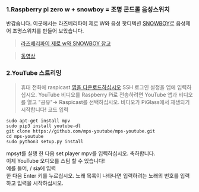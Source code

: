 ### 1.Raspberry pi zero w + snowboy = 조명 콘드롤 음성스위치
반갑습니다.
이곳에서는 라즈베리파이 제로 W와 음성 핫디텍션 [SNOWBOY](https://snowboy.kitt.ai/)로 음성제어 조명스위치를 만들어 보았습니다.

>[라즈베리파이 제로 w와 SNOWBOY 참고](https://app.box.com/notes/299018715900) 

>[동영상](https://drive.google.com/open?id=1zZ5AiDI05GIpqeC_7p4Z9xxkVcEuKtmj)

### 2.YouTube 스트리밍
>휴대 전화에 raspicast [앱을 다운로드하십시오](https://play.google.com/store/apps/details?id=at.huber.raspicast)
SSH 로그인 설정을 앱에 입력하십시오.
YouTube 비디오를 Raspberry Pi로 전송하려면 YouTube 앱과 비디오를 열고 "공유"→ Raspicast를 선택하십시오.
비디오가 PiGlass에서 재생되기 시작합니다!
>코드 입력
~~~
sudo apt-get install mpv
sudo pip3 install youtube-dl
git clone https://github.com/mps-youtube/mps-youtube.git
cd mps-youtube
sudo python3 setup.py install
~~~
mpsyt를 실행 한 다음 set player mpv를 입력하십시오.
축하합니다.   
  이제 YouTube 오디오를 스팀 할 수 있습니다!  
예를 들어, / sia에 입력  
한 다음 Enter 키를 누르십시오. 
  노래 목록이 나타나면 입력하려는 노래의 번호를 입력하고 입력을 시작하십시오.  
